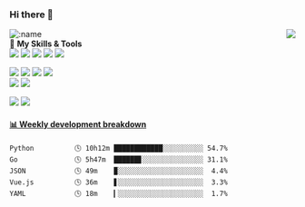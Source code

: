 ### Hi there 👋
<a href="#">
  <img align="right" src="https://github-readme-stats.vercel.app/api?username=XiaoMiku01&show_icons=true&locale=cn" />
</a>  

![:name](https://count.getloli.com/get/@:XiaoMiku01?theme=asoul)  
🌟 **My Skills & Tools**  
[![](https://img.shields.io/badge/-Python-3e74a2?style=flat-square&logo=Python&logoColor=fff)](https://www.python.org/)
[![](https://img.shields.io/badge/-Golang-007D9C?style=flat-square&logo=go&logoColor=fff)](https://golang.google.cn/)
[![](https://img.shields.io/badge/-Java-E6882E?style=flat-square&logo=java&logoColor=fff)](https://www.java.com/zh-CN/)
[![](https://img.shields.io/badge/-JavaScript-f7e018?style=flat-square&logo=javascript&logoColor=white)](https://www.ecma-international.org/)
[![](https://img.shields.io/badge/-HTML5-E34F26?style=flat-square&logo=html5&logoColor=white)](https://html.spec.whatwg.org/)  

[![](https://img.shields.io/badge/-Linux-fcc624?style=flat-square&logo=linux&logoColor=white)](https://www.linuxfoundation.org/)
[![](https://img.shields.io/badge/-Git-f05032?style=flat-square&logo=git&logoColor=white)](https://git-scm.com/)
[![](https://img.shields.io/badge/-Docker-2496ED?style=flat-square&logo=docker&logoColor=ffffff)](https://www.docker.com/)
[![](https://img.shields.io/badge/-MySQL-4479A1?style=flat-square&logo=MySQL&logoColor=fff)](https://www.mysql.com/)  
[![](https://img.shields.io/badge/-MongoDB-4479A1?style=flat-square&logo=MongoDB&logoColor=fff)](https://www.mongodb.com/)
[![](https://img.shields.io/badge/-PostgreSQL-4479A1?style=flat-square&logo=PostgreSQL&logoColor=fff)](https://www.postgresql.org/)  

[![](https://img.shields.io/badge/IDE-Visual%20Studio%20Code-blue?style=flat-square&logo=visual-studio-code&logoColor=ffffff)](https://code.visualstudio.com/)
[![](https://img.shields.io/badge/IDE-Vim-019733?style=flat-square&logo=vim&logoColor=ffffff)](https://www.vim.org/)  

<!-- waka-box start -->
#### <a href="https://gist.github.com/d1ad2525fd7f598feab812ce5e13a736" target="_blank">📊 Weekly development breakdown</a>
```text
Python          🕓 10h12m ████████████░░░░░░░░░░ 54.7%
Go              🕓 5h47m  ██████▊░░░░░░░░░░░░░░░ 31.1%
JSON            🕓 49m    ▉░░░░░░░░░░░░░░░░░░░░░  4.4%
Vue.js          🕓 36m    ▋░░░░░░░░░░░░░░░░░░░░░  3.3%
YAML            🕓 18m    ▎░░░░░░░░░░░░░░░░░░░░░  1.7%
```
<!-- Powered by https://github.com/YouEclipse/waka-box-go . -->
<!-- waka-box end -->
